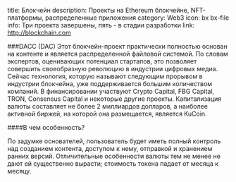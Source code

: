   title: Блокчейн 
  description: Проекты на Ethereum блокчейне, NFT-платформы, распределенные приложения 
  category: Web3 
  icon: bx bx-file 
  info: Три проекта завершены, пять - в стадии разработки 
  link: http://blockchain.com

  ###DACC (DAC) Этот блокчейн-проект практически полностью основан на контенте и является распределенной файловой системой. По словам экспертов, оценивающих потенциал стартапов, это позволяет совершить своеобразную революцию в индустрии цифровых медиа. Сейчас технология, которую называют следующим прорывом в индустрии блокчейна, уже поддерживается большим количеством компаний. В финансировании участвуют Crypto Capital, FBG Capital, TRON, Consensus Capital и некоторые другие проекты. Капитализация валюты составляет не более 2 миллиардов долларов, а наиболее активной биржей, на которой она размещается, является KuCoin.

  ####В чем особенность?

  По задумке основателей, пользователь будет иметь полный контроль над созданием контента, доступом к нему, отправкой и хранением ранних версий. Отличительные особенности валюты тем не менее не дают ей существенно вырасти; стоимость токена падает от месяца к месяцу.